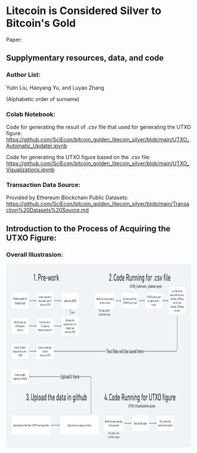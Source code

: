# Litecoin is Considered Silver to Bitcoin's Gold
Paper: 
## Supplymentary resources, data, and code

### Author List:

Yulin Liu, Haoyang Yu, and Luyao Zhang

(Alphabetic order of surname)

### Colab Notebook:
Code for generating the result of .csv file that used for generating the UTXO figure:
https://github.com/SciEcon/bitcoin_golden_litecoin_silver/blob/main/UTXO_Automatic_Updater.ipynb

Code for generating the UTXO figure based on the .csv file:
https://github.com/SciEcon/bitcoin_golden_litecoin_silver/blob/main/UTXO_Visualizations.ipynb

### Transaction Data Source:
Provided by Ethereum Blockchain Public Datasets:
https://github.com/SciEcon/bitcoin_golden_litecoin_silver/blob/main/Transaction%20Datasets%20Source.md

## Introduction to the Process of Acquiring the UTXO Figure:

### Overall Illustrasion:
<img src="https://github.com/SciEcon/bitcoin_golden_litecoin_silver/blob/main/WechatIMG938.png" width="1200" height="500"/>
